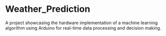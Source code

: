 # Weather_Prediction
A project showcasing the hardware implementation of a machine learning algorithm using Arduino for real-time data processing and decision making.
